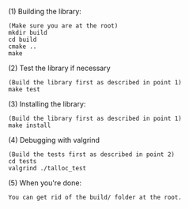 (1) Building the library:

    (Make sure you are at the root)
    mkdir build
    cd build
    cmake ..
    make

(2) Test the library if necessary

    (Build the library first as described in point 1)
    make test

(3) Installing the library:

    (Build the library first as described in point 1)
    make install

(4) Debugging with valgrind

    (Build the tests first as described in point 2)
    cd tests
    valgrind ./talloc_test

(5) When you're done:

    You can get rid of the build/ folder at the root.
